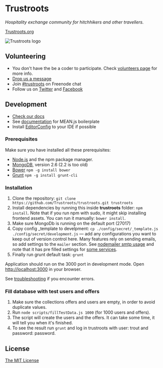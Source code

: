 # Trustroots
_Hospitality exchange community for hitchhikers and other travellers._

[Trustroots.org](https://www.trustroots.org/)

![Trustroots logo](https://raw.githubusercontent.com/Trustroots/trustroots/master/public/modules/core/img/logo/color-green.png)

## Volunteering
* You don't have the be a coder to participate. Check [volunteers page](https://github.com/Trustroots/trustroots/wiki/Volunteering) for more info.
* [Drop us a message](http://ideas.trustroots.org/contact/)
* Join [#trustroots](http://webchat.freenode.net/?channels=trustroots) on Freenode chat
* Follow us on [Twitter](https://twitter.com/trustroots) and [Facebook](https://www.facebook.com/trustroots.org)

## Development
* [Check our docs](https://github.com/Trustroots/trustroots/wiki)
* See [documentation](http://meanjs.org/docs.html) for MEAN.js boilerplate
* Install [EditorConfig](http://editorconfig.org/) to your IDE if possible

### Prerequisites
Make sure you have installed all these prerequisites:
* [Node.js](http://www.nodejs.org/download/) and the npm package manager.
* [MongoDB](http://www.mongodb.org/downloads), version 2.6 (2.2 is too old)
* [Bower](http://bower.io/)      `npm -g install bower`
* [Grunt](http://gruntjs.com/)   `npm -g install grunt-cli`

### Installation
1. Clone the repository: `git clone https://github.com/Trustroots/trustroots.git trustroots`
2. Install dependencies by running this inside **trustroots** folder: `npm install`. Note that if you run npm with sudo, it might skip installing frontend assets. You can run it manually: `bower install`.
3. Make sure MongoDb is running on the default port (27017)
4. Copy config _template to develpment: `cp ./config/secret/_template.js ./config/secret/development.js` — add any configurations you want to keep out of version control here. Many features rely on sending emails, so add settings to the `mailer` section. See [nodemailer smtp usage](https://github.com/andris9/nodemailer-smtp-transport#usage) and note that it has pre filled settings for [some services](https://github.com/andris9/nodemailer-smtp-transport#using-well-known-services).
5. Finally run grunt default task: `grunt`

Application should run on the 3000 port in development mode. Open [http://localhost:3000](http://localhost:3000) in your browser.

See [troubleshooting](https://github.com/Trustroots/trustroots/wiki/Troubleshooting) if you encounter errors.

### Fill database with test users and offers
1. Make sure the collections offers and users are empty, in order to avoid duplicate values.
2. Run `node scripts/fillTestData.js 1000` (for 1000 users and offers).
3. The script will create the users and the offers. It can take some time, it will tell you when it's finished.
4. To see the result run `grunt` and log in trustroots with user: trout and password: password.

## License
[The MIT License](LICENSE.md)
